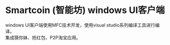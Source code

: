 Smartcoin (智能坊) windows UI客户端
====================================

windows UI客户端使用MFC技术开发，使用visual studio系列编译工具进行编译。  
集成猜你妹、抢红包、P2P淘宝应用。